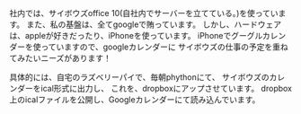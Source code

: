 社内では、サイボウズoffice 10(自社内でサーバーを立てている。)を使っています。
また、私の基盤は、全てgoogleで賄っています。
しかし、ハードウェアは、appleが好きだったり、iPhoneを使っています。
iPhoneでグーグルカレンダーを使っていますので、googleカレンダーに
サイボウズの仕事の予定を重ねてみたいニーズがあります！

具体的には、自宅のラズベリーパイで、毎朝phythonにて、
サイボウズのカレンダーをical形式に出力し、
これを、dropboxにアップさせています。
dropbox上のicalファイルを公開し、Googleカレンダーにて読み込んでいます。

